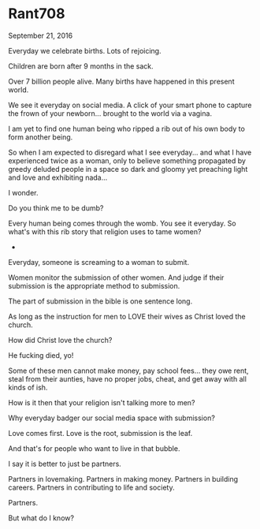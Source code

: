 # Rant708


September 21, 2016

Everyday we celebrate births. Lots of rejoicing.

Children are born after 9 months in the sack.

Over 7 billion people alive. Many births have happened in this present world.

We see it everyday on social media. A click of your smart phone to capture the frown of your newborn... brought to the world via a vagina.

I am yet to find one human being who ripped a rib out of his own body to form another being.

So when I am expected to disregard what I see everyday... and what I have experienced twice as a woman, only to believe something propagated by greedy deluded people in a space so dark and gloomy yet preaching light and love and exhibiting nada...

I wonder.

Do you think me to be dumb?

Every human being comes through the womb. You see it everyday. So what's with this rib story that religion uses to tame women?

*

Everyday, someone is screaming to a woman to submit. 

Women monitor the submission of other women. And judge if their submission is the appropriate method to submission.

The part of submission in the bible is one sentence long. 

As long as the instruction for men to LOVE their wives as Christ loved the church.

How did Christ love the church?

He fucking died, yo!

Some of these men cannot make money, pay school fees... they owe rent, steal from their aunties, have no proper jobs, cheat, and get away with all kinds of ish.

How is it then that your religion isn't talking more to men?

Why everyday badger our social media space with submission?

Love comes first. Love is the root, submission is the leaf.

And that's for people who want to live in that bubble. 

I say it is better to just be partners. 

Partners in lovemaking. Partners in making money. Partners in building careers. Partners in contributing to life and society.

Partners.

But what do I know?